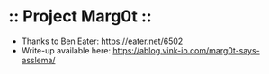 # :: Project Marg0t ::
- Thanks to Ben Eater: https://eater.net/6502
- Write-up available here: https://ablog.vink-io.com/marg0t-says-asslema/
